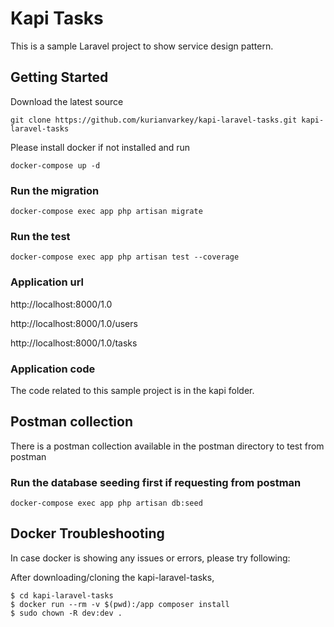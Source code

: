 # Kapi Tasks
This is a sample Laravel project to show service design pattern.

## Getting Started

Download the latest source
```
git clone https://github.com/kurianvarkey/kapi-laravel-tasks.git kapi-laravel-tasks
```

Please install docker if not installed and run 

```
docker-compose up -d
```

### Run the migration
```
docker-compose exec app php artisan migrate
```

### Run the test
```
docker-compose exec app php artisan test --coverage
```

### Application url
http://localhost:8000/1.0

http://localhost:8000/1.0/users

http://localhost:8000/1.0/tasks


### Application code
The code related to this sample project is in the kapi folder.


## Postman collection
There is a postman collection available in the postman directory to test from postman

### Run the database seeding first if requesting from postman
```
docker-compose exec app php artisan db:seed
```

## Docker Troubleshooting
In case docker is showing any issues or errors, please try following:

After downloading/cloning the kapi-laravel-tasks,

```
$ cd kapi-laravel-tasks
$ docker run --rm -v $(pwd):/app composer install
$ sudo chown -R dev:dev .
```